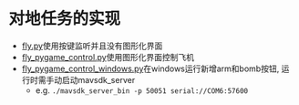 # 对地任务的实现  
- [fly.py](https://github.com/Nangong-Yufeng/flight-control/blob/main/project/fly.py)使用按键监听并且没有图形化界面  
- [fly_pygame_control.py](https://github.com/Nangong-Yufeng/flight-control/blob/main/project/fly_pygame_control.py)使用图形化界面控制飞机
- [fly_pygame_control_windows.py](https://github.com/Nangong-Yufeng/flight-control/blob/main/project/fly_pygame_control_windows)在windows运行新增arm和bomb按钮, 运行时需手动启动mavsdk_server
  - e.g. `./mavsdk_server_bin -p 50051 serial://COM6:57600`
